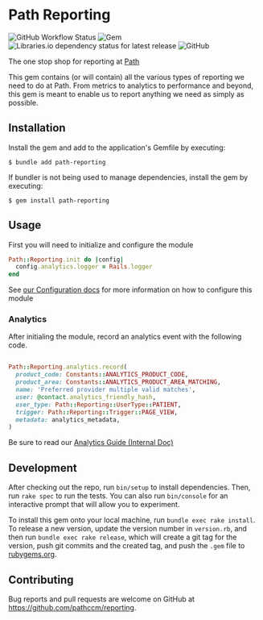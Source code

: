 # Path Reporting

![GitHub Workflow Status](https://img.shields.io/github/workflow/status/pathccm/reporting/Ruby?style=flat-square) ![Gem](https://img.shields.io/gem/v/path-reporting?style=flat-square) ![Libraries.io dependency status for latest release](https://img.shields.io/librariesio/release/rubygems/path-reporting?style=flat-square) ![GitHub](https://img.shields.io/github/license/pathccm/reporting?style=flat-square)

The one stop shop for reporting at [Path](https://pathmentalhealth.com)

This gem contains (or will contain) all the various types of reporting we need
to do at Path. From metrics to analytics to performance and beyond, this gem
is meant to enable us to report anything we need as simply as possible.

## Installation

Install the gem and add to the application's Gemfile by executing:

    $ bundle add path-reporting

If bundler is not being used to manage dependencies, install the gem by executing:

    $ gem install path-reporting

## Usage

First you will need to initialize and configure the module

```ruby
Path::Reporting.init do |config|
  config.analytics.logger = Rails.logger
end
```

See [our Configuration docs](https://www.rubydoc.info/gems/path-reporting/Path/Reporting/Configuration)
for more information on how to configure this module

### Analytics

After initialing the module, record an analytics event with the following code.

```ruby

Path::Reporting.analytics.record(
  product_code: Constants::ANALYTICS_PRODUCT_CODE,
  product_area: Constants::ANALYTICS_PRODUCT_AREA_MATCHING,
  name: 'Preferred provider multiple valid matches',
  user: @contact.analytics_friendly_hash,
  user_type: Path::Reporting::UserType::PATIENT,
  trigger: Path::Reporting::Trigger::PAGE_VIEW,
  metadata: analytics_metadata,
)
```

Be sure to read our [Analytics Guide (Internal Doc)](https://docs.google.com/document/d/1axnk1EkKCb__sxtvMomrPNup3wsviDOAefQWwXU3Z3U/edit#)

## Development

After checking out the repo, run `bin/setup` to install dependencies. Then, run `rake spec` to run the tests. You can also run `bin/console` for an interactive prompt that will allow you to experiment.

To install this gem onto your local machine, run `bundle exec rake install`. To release a new version, update the version number in `version.rb`, and then run `bundle exec rake release`, which will create a git tag for the version, push git commits and the created tag, and push the `.gem` file to [rubygems.org](https://rubygems.org).

## Contributing

Bug reports and pull requests are welcome on GitHub at https://github.com/pathccm/reporting.
